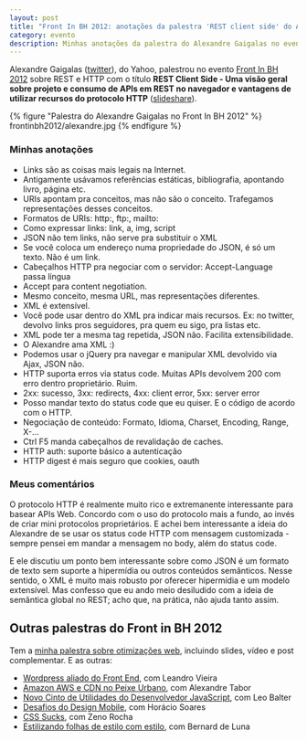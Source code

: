 ```yaml
---
layout: post
title: "Front In BH 2012: anotações da palestra 'REST client side' do Alexandre Gaigalas"
category: evento
description: Minhas anotações da palestra do Alexandre Gaigalas no evento Front in BH 2012
---
```


Alexandre Gaigalas ([twitter](https://twitter.com/alganet/)), do Yahoo, palestrou no evento [Front In BH 2012](http://www.frontinbh.com.br/) sobre REST e HTTP com o título **REST Client Side - Uma visão geral sobre projeto e consumo de APIs em REST no navegador e vantagens de utilizar recursos do protocolo HTTP** ([slideshare](http://www.slideshare.net/Alganet/presentations)).

{% figure "Palestra do Alexandre Gaigalas no Front In BH 2012" %}
	frontinbh2012/alexandre.jpg
{% endfigure %}

### Minhas anotações

* Links são as coisas mais legais na Internet.
* Antigamente usávamos referências estáticas, bibliografia, apontando livro, página etc.
* URIs apontam pra conceitos, mas não são o conceito. Trafegamos representações desses conceitos.
* Formatos de URIs: http:, ftp:, mailto:
* Como expressar links: link, a, img, script
* JSON não tem links, não serve pra substituir o XML
* Se você coloca um endereço numa propriedade do JSON, é só um texto. Não é um link.
* Cabeçalhos HTTP pra negociar com o servidor: Accept-Language passa língua
* Accept para content negotiation.
* Mesmo conceito, mesma URL, mas representações diferentes.
* XML é extensível.
* Você pode usar <link> dentro do XML pra indicar mais recursos. Ex: no twitter, devolvo links pros seguidores, pra quem eu sigo, pra listas etc.
* XML pode ter a mesma tag repetida, JSON não. Facilita extensibilidade.
* O Alexandre ama XML :)
* Podemos usar o jQuery pra navegar e manipular XML devolvido via Ajax, JSON não.
* HTTP suporta erros via status code. Muitas APIs devolvem 200 com erro dentro proprietário. Ruim.
* 2xx: sucesso, 3xx: redirects, 4xx: client error, 5xx: server error
* Posso mandar texto do status code que eu quiser. E o código de acordo com o HTTP.
* Negociação de conteúdo: Formato, Idioma, Charset, Encoding, Range, X-...
* Ctrl F5 manda cabeçalhos de revalidação de caches.
* HTTP auth: suporte básico a autenticação
* HTTP digest é mais seguro que cookies, oauth

### Meus comentários

O protocolo HTTP é realmente muito rico e extremanente interessante para basear APIs Web. Concordo com o uso do protocolo mais a fundo, ao invés de criar mini protocolos proprietários. E achei bem interessante a ideia do Alexandre de se usar os status code HTTP com mensagem customizada - sempre pensei em mandar a mensagem no body, além do status code.

E ele discutiu um ponto bem interessante sobre como JSON é um formato de texto sem suporte a hipermídia ou outros conteúdos semânticos. Nesse sentido, o XML é muito mais robusto por oferecer hipermídia e um modelo extensível. Mas confesso que eu ando meio desiludido com a ideia de semântica global no REST; acho que, na prática, não ajuda tanto assim.



## Outras palestras do Front in BH 2012

Tem a [minha palestra sobre otimizações web](/frontinbh-otimizacoes-web/), incluindo slides, vídeo e post complementar. E as outras:

* [Wordpress aliado do Front End](/front-in-bh-wordpress-leandro-vieira/), com Leandro Vieira
* [Amazon AWS e CDN no Peixe Urbano](/front-in-bh-peixe-urbano-amazon-cdn-alexandre-tabor/), com Alexandre Tabor
* [Novo Cinto de Utilidades do Desenvolvedor JavaScript](/front-in-bh-novidades-mozilla-leo-balter/), com Leo Balter
* [Desafios do Design Mobile](/front-in-bh-desafios-design-mobile-horacio-soares/), com Horácio Soares
* [CSS Sucks](/front-in-bh-css-sucks-zeno-rocha/), com Zeno Rocha
* [Estilizando folhas de estilo com estilo](/front-in-bh-estilizando-css-com-estilo-bernard-de-luna/), com Bernard de Luna


